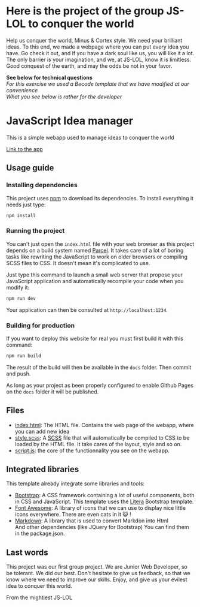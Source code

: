 # Here is the project of the group JS-LOL to conquer the world

Help us conquer the world, Minus & Cortex style.
We need your brilliant ideas. To this end, we made a webpage where you can put every idea you have.
Go check it out, and if you have a dark soul like us, you will like it a lot.
The only barrier is your imagination, and we, at JS-LOL, know it is limitless.
Good conquest of the earth, and may the odds be not in your favor.

**See below for technical questions**  
*For this exercise we used a Becode template that we have modified at our convenience*  
*What you see below is rather for the developer*  

# JavaScript Idea manager  

This is a simple webapp used to manage ideas to conquer the world  

[Link to the app](https://rabujev.github.io/jepsen-js-web-JSLOL/)

## Usage guide

### Installing dependencies

This project uses [npm](https://www.npmjs.com/) to download its dependencies. To install everything it needs just type:

```bash
npm install
```

### Running the project

You can't just open the `index.html` file with your web browser as this project depends on a build system named [Parcel](https://parceljs.org/). It takes care of a lot of boring tasks like rewriting the JavaScript to work on older browsers or compiling SCSS files to CSS. It doesn't mean it's complicated to use.

Just type this command to launch a small web server that propose your JavaScript application and automatically recompile your code when you modify it:

```bash
npm run dev
```

Your application can then be consulted at `http://localhost:1234`.

### Building for production

If you want to deploy this website for real you must first build it with this command:

```bash
npm run build
```

The result of the build will then be available in the `docs` folder. Then commit and push.

As long as your project as been properly configured to enable Github Pages on the `docs` folder it will be published.

## Files

* [index.html](./index.html): The HTML file. Contains the web page of the webapp, where you can add new idea
* [style.scss](./style.scss): A [SCSS](https://sass-lang.com/) file that will automatically be compiled to CSS to be loaded by the HTML file. It take cares of the layout, style and so on.
* [script.js](./script.js): the core of the functionnality you see on the webapp.

## Integrated libraries

This template already integrate some libraries and tools:

* [Bootstrap](https://getbootstrap.com/): A CSS framework containing a lot of useful components, both in CSS and JavaScript. This template uses the [Litera](https://bootswatch.com/litera/) Bootstrap template.
* [Font Awesome](https://fontawesome.com/): A library of icons that we can use to display nice little icons everywhere. There are even cats in it :smiley_cat: !
* [Markdown](https://www.npmjs.com/package/markdown): A library that is used to convert Markdon into Html  
And other dependencies (like JQuery for Bootstrap) You can find them in the package.json.

## Last words  
This project was our first group project. We are Junior Web Developer, so be tolerant. We did our best. Don't hesitate to give us feedback, so that we know where we need to improve our skills.
Enjoy, and give us your evilest idea to conquer this world.

From the mightiest JS-LOL
